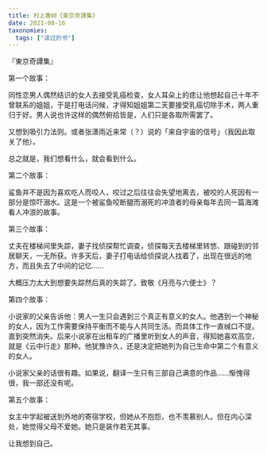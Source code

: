 ```yaml
---
title: 村上春树《東京奇譚集》
date: 2021-08-16
taxonomies:
  tags: ["读过的书"]
---
```

『東京奇譚集』

第一个故事：

同性恋男人偶然结识的女人去接受乳癌检查，女人耳朵上的痣让他想起自己十年不曾联系的姐姐，于是打电话问候，才得知姐姐第二天要接受乳癌切除手术，两人重归于好。男人说也许这样的偶然俯拾皆是，人们只是各取所需罢了。

又想到吸引力法则。或者张潇雨近来常（？）说的「来自宇宙的信号」（我因此取关了他）。

总之就是，我们想看什么，就会看到什么。

第二个故事：

鲨鱼并不是因为喜欢吃人而咬人，咬过之后往往会失望地离去，被咬的人死因有一部分是惊吓溺水。这是一个被鲨鱼咬断腿而溺死的冲浪者的母亲每年去同一篇海滩看人冲浪的故事。

第三个故事：

丈夫在楼梯间里失踪，妻子找侦探帮忙调查，侦探每天去楼梯里转悠、跟碰到的邻居聊天，一无所获。许多天后，妻子打电话给侦探说人找着了，出现在很远的地方，而且失去了中间的记忆……

大概压力太大到想要失踪然后真的失踪了。致敬《月亮与六便士》？

第四个故事：

小说家的父亲告诉他：男人一生只会遇到三个真正有意义的女人。他遇到一个神秘的女人，因为工作需要保持平衡而不能与人共同生活。而具体工作一直缄口不提。直到突然消失。后来小说家在出租车的广播里听到女人的声音，得知她喜欢高空，就是《云中行走》那种。他犹豫许久，还是决定把她列为自己生命中第二个有意义的女人。

小说家父亲的话很有趣。如果说，翻译一生只有三部自己满意的作品……惭愧得很，我一部还没有呢。

第五个故事：

女主中学起被送到外地的寄宿学校，但她从不抱怨，也不羡慕别人。但在内心深处，她觉得父母不爱她。她只是装作若无其事。

让我想到自己。
